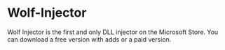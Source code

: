 # Wolf-Injector
Wolf Injector is the first and only DLL injector on the Microsoft Store. You can download a free version with adds or a paid version.
